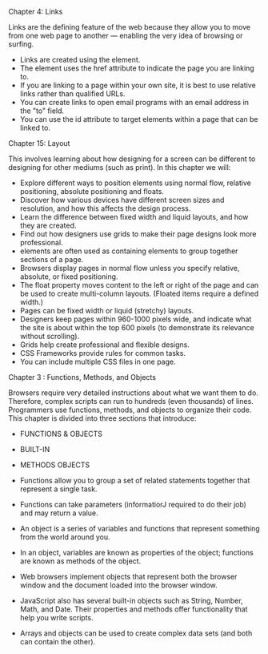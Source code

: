 Chapter 4: Links

Links are the defining feature of the web because they allow you to move from one web page to another — enabling the very idea of browsing or surfing. 

- Links are created using the <a> element.
- The <a> element uses the href attribute to indicate the page you are linking to.
- If you are linking to a page within your own site, it is best to use relative links rather than qualified URLs.
- You can create links to open email programs with an email address in the "to" field.
- You can use the id attribute to target elements within a page that can be linked to.

Chapter 15: Layout

This involves learning about how designing for a screen can be 
different to designing for other mediums (such as print). In this 
chapter we will:

- Explore different ways to position elements using normal 
flow, relative positioning, absolute positioning and floats.
- Discover how various devices have different screen sizes 
and resolution, and how this affects the design process.
- Learn the difference between fixed width and liquid layouts, 
and how they are created.
- Find out how designers use grids to make their page 
designs look more professional.
- <div> elements are often used as containing elements to group together sections of a page.
- Browsers display pages in normal flow unless you specify relative, absolute, or fixed positioning.
- The float property moves content to the left or right of the page and can be used to create multi-column layouts. (Floated items require a defined width.)
- Pages can be fixed width or liquid (stretchy) layouts.
- Designers keep pages within 960-1000 pixels wide, and indicate what the site is about within the top 600 pixels (to demonstrate its relevance without scrolling).
- Grids help create professional and flexible designs.
- CSS Frameworks provide rules for common tasks.
- You can include multiple CSS files in one page.

Chapter 3 : Functions, Methods, and Objects

Browsers require very detailed instructions about what we want them to do. Therefore, complex scripts can run to hundreds (even thousands) of lines. Programmers use functions, methods, and objects to organize their code. 
This chapter is divided into three sections that introduce: 
- FUNCTIONS & OBJECTS 
- BUILT-IN 
- METHODS OBJECTS

- Functions allow you to group a set of related statements together that represent a single task. 
- Functions can take parameters (informatiorJ required to do their job) and may return a value. 
- An object is a series of variables and functions that represent something from the world around you. 
- In an object, variables are known as properties of the object; functions are known as methods of the object. 
- Web browsers implement objects that represent both the browser window and the document loaded into the browser window. 
- JavaScript also has several built-in objects such as String, Number, Math, and Date. Their properties and methods offer functionality that help you write scripts. 
- Arrays and objects can be used to create complex data sets (and both can contain the other).
